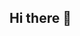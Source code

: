 ## Hi there 👋

<!--
**08183080/08183080** is a ✨ _special_ ✨ repository because its `README.md` (this file) appears on your GitHub profile.

Here are some ideas to get you started:



大家好，我是谢苹果，AI+X社区创始人，我的梦想是改变世界。
